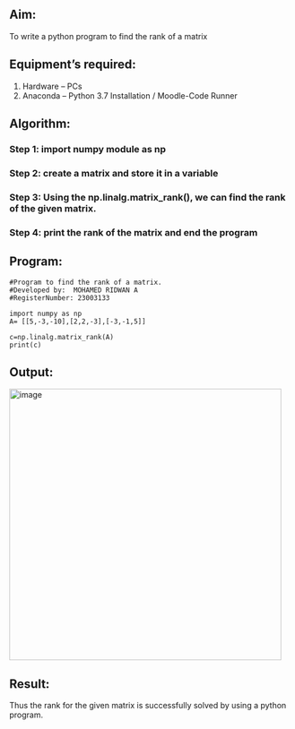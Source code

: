 
## Aim:
To write a python program to find the rank of a matrix
## Equipment’s required:
1. 	Hardware – PCs
2. 	Anaconda – Python 3.7 Installation / Moodle-Code Runner
## Algorithm:
### Step 1: import numpy module as np
### Step 2: create a matrix and store it in a variable
### Step 3: Using the np.linalg.matrix_rank(), we can find the rank of the given matrix.
### Step 4: print the rank of the matrix and  end the program
## Program:
```
#Program to find the rank of a matrix.
#Developed by:  MOHAMED RIDWAN A
#RegisterNumber: 23003133

import numpy as np
A= [[5,-3,-10],[2,2,-3],[-3,-1,5]]

c=np.linalg.matrix_rank(A)
print(c)
```
## Output:
<img width="485" alt="image" src="https://github.com/MOHAMEDRIDWAN/RANK-OF-A-MATRIX/assets/146993368/a51366f8-d5d1-4c5c-80d0-66f304f84891">


## Result:
Thus the rank for the given matrix is successfully solved by  using a python program.


